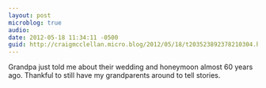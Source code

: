 ```yaml
---
layout: post
microblog: true
audio: 
date: 2012-05-18 11:34:11 -0500
guid: http://craigmcclellan.micro.blog/2012/05/18/t203523892378210304.html
---
```

Grandpa just told me about their wedding and honeymoon almost 60 years ago. Thankful to still have my grandparents around to tell stories.
